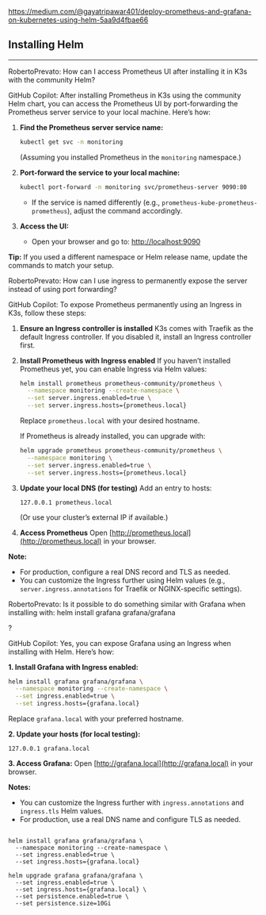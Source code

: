 https://medium.com/@gayatripawar401/deploy-prometheus-and-grafana-on-kubernetes-using-helm-5aa9d4fbae66

## Installing Helm

---


RobertoPrevato: How can I access Prometheus UI after installing it in K3s with the community Helm?

GitHub Copilot: After installing Prometheus in K3s using the community Helm chart, you can access the Prometheus UI by port-forwarding the Prometheus server service to your local machine. Here’s how:

1. **Find the Prometheus server service name:**
   ```sh
   kubectl get svc -n monitoring
   ```
   (Assuming you installed Prometheus in the `monitoring` namespace.)

2. **Port-forward the service to your local machine:**
   ```sh
   kubectl port-forward -n monitoring svc/prometheus-server 9090:80
   ```
   - If the service is named differently (e.g., `prometheus-kube-prometheus-prometheus`), adjust the command accordingly.

3. **Access the UI:**
   - Open your browser and go to: [http://localhost:9090](http://localhost:9090)

**Tip:** If you used a different namespace or Helm release name, update the commands to match your setup.

RobertoPrevato: How can I use ingress to permanently expose the server instead of using port forwarding?

GitHub Copilot: To expose Prometheus permanently using an Ingress in K3s, follow these steps:

1. **Ensure an Ingress controller is installed**
   K3s comes with Traefik as the default Ingress controller. If you disabled it, install an Ingress controller first.

2. **Install Prometheus with Ingress enabled**
   If you haven’t installed Prometheus yet, you can enable Ingress via Helm values:
   ```sh
   helm install prometheus prometheus-community/prometheus \
     --namespace monitoring --create-namespace \
     --set server.ingress.enabled=true \
     --set server.ingress.hosts={prometheus.local}
   ```
   Replace `prometheus.local` with your desired hostname.

   If Prometheus is already installed, you can upgrade with:
   ```sh
   helm upgrade prometheus prometheus-community/prometheus \
     --namespace monitoring \
     --set server.ingress.enabled=true \
     --set server.ingress.hosts={prometheus.local}
   ```

3. **Update your local DNS (for testing)**
   Add an entry to hosts:
   ```
   127.0.0.1 prometheus.local
   ```
   (Or use your cluster’s external IP if available.)

4. **Access Prometheus**
   Open [http://prometheus.local](http://prometheus.local) in your browser.

**Note:**
- For production, configure a real DNS record and TLS as needed.
- You can customize the Ingress further using Helm values (e.g., `server.ingress.annotations` for Traefik or NGINX-specific settings).

RobertoPrevato: Is it possible to do something similar with Grafana when installing with:
helm install grafana grafana/grafana

?

GitHub Copilot: Yes, you can expose Grafana using an Ingress when installing with Helm. Here’s how:

**1. Install Grafana with Ingress enabled:**
```sh
helm install grafana grafana/grafana \
  --namespace monitoring --create-namespace \
  --set ingress.enabled=true \
  --set ingress.hosts={grafana.local}
```
Replace `grafana.local` with your preferred hostname.

**2. Update your hosts (for local testing):**
```
127.0.0.1 grafana.local
```

**3. Access Grafana:**
Open [http://grafana.local](http://grafana.local) in your browser.

**Notes:**
- You can customize the Ingress further with `ingress.annotations` and `ingress.tls` Helm values.
- For production, use a real DNS name and configure TLS as needed.

```bash

```

```
helm install grafana grafana/grafana \
  --namespace monitoring --create-namespace \
  --set ingress.enabled=true \
  --set ingress.hosts={grafana.local}

helm upgrade grafana grafana/grafana \
  --set ingress.enabled=true \
  --set ingress.hosts={grafana.local} \
  --set persistence.enabled=true \
  --set persistence.size=10Gi
```

